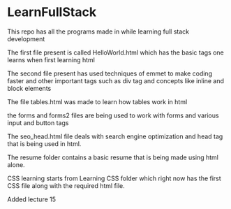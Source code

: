 # LearnFullStack
This repo has all the programs made in while learning full stack development


The first file present is called HelloWorld.html which has the basic tags one learns when first learning html

The second file present has used techniques of emmet to make coding faster and other important tags such as div tag and concepts like inline and block elements

The file tables.html was made to learn how tables work in html

the forms and forms2 files are being used to work with forms and various input and button tags

The seo_head.html file deals with search engine optimization and head tag that is being used in html.

The resume folder contains a basic resume that is being made using html alone.

CSS learning starts from Learning CSS folder which right now has the first CSS file along with the required html file.

Added lecture 15